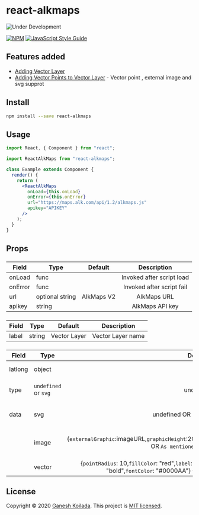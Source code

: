 # react-alkmaps

![Under Development](https://allamericandreamhomes.com/wp-content/uploads/underconstruction.png)

>

[![NPM](https://img.shields.io/npm/v/react-alkmaps.svg)](https://www.npmjs.com/package/react-alkmaps) [![JavaScript Style Guide](https://img.shields.io/badge/code_style-standard-brightgreen.svg)](https://standardjs.com)

## Features added

- [Adding Vector Layer](#)
- [Adding Vector Points to Vector Layer](#) - Vector point , external image and svg supprot

## Install

```bash
npm install --save react-alkmaps
```

## Usage

```jsx
import React, { Component } from "react";

import ReactAlkMaps from "react-alkmaps";

class Example extends Component {
  render() {
    return (
      <ReactAlkMaps
        onLoad={this.onLoad}
        onError={this.onError}
        url="https://maps.alk.com/api/1.2/alkmaps.js"
        apikey="APIKEY"
      />
    );
  }
}
```

## Props

### <ReactAlkMaps/>

| Field   | Type            |  Default   |        Description        |
| ------- | --------------- | :--------: | :-----------------------: |
| onLoad  | func            |            | Invoked after script load |
| onError | func            |            | Invoked after script fail |
| url     | optional string | AlkMaps V2 |        AlkMaps URL        |
| apikey  | string          |            |      AlkMaps API key      |

### <VectorLayer/>

| Field | Type   |   Default    |    Description    |
| ----- | ------ | :----------: | :---------------: |
| label | string | Vector Layer | Vector Layer name |

### <VectorPoint/>

| Field   | Type                 |                                                                             Default                                                                              |            Description             |
| ------- | -------------------- | :--------------------------------------------------------------------------------------------------------------------------------------------------------------: | :--------------------------------: |
| latlong | object               |                                                                                                                                                                  |         Vector Layer name          |
| type    | `undefined` or `svg` |                                                                            undefined                                                                             |        Vector drawing type         |
| data    | svg                  |                                                                 undefined OR `{svg: svgContent}`                                                                 |     To draw using svg content      |
|         | image                |              {`externalGraphic`:imageURL,`graphicHeight`:20,`graphicWidth`:20,`label`:"label",`labelYOffset`:20} OR `As mentioned in alkmaps site`               | To draw vector with external image |
|         | vector               | {`pointRadius`: 10,`fillColor`: "red",`label`: "Vector Point",`labelYOffset`: 20,`fontWeight`: "bold",`fontColor`: "#0000AA"} OR `As mentioned in Alk maps site` |           To draw vector           |

## License

Copyright © 2020 [Ganesh Koilada](https://github.com/itsmeganesh-cse-iiit).
This project is [MIT licensed](#).
